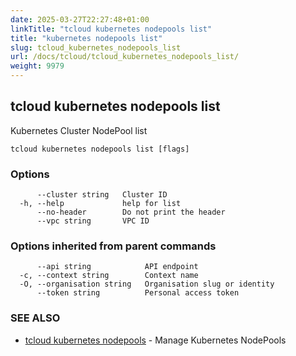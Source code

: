 ```yaml
---
date: 2025-03-27T22:27:48+01:00
linkTitle: "tcloud kubernetes nodepools list"
title: "kubernetes nodepools list"
slug: tcloud_kubernetes_nodepools_list
url: /docs/tcloud/tcloud_kubernetes_nodepools_list/
weight: 9979
---
```

## tcloud kubernetes nodepools list

Kubernetes Cluster NodePool list

```
tcloud kubernetes nodepools list [flags]
```

### Options

```
      --cluster string   Cluster ID
  -h, --help             help for list
      --no-header        Do not print the header
      --vpc string       VPC ID
```

### Options inherited from parent commands

```
      --api string            API endpoint
  -c, --context string        Context name
  -O, --organisation string   Organisation slug or identity
      --token string          Personal access token
```

### SEE ALSO

* [tcloud kubernetes nodepools](/docs/tcloud/tcloud_kubernetes_nodepools/)	 - Manage Kubernetes NodePools

